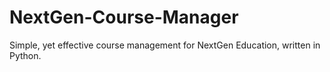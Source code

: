 # NextGen-Course-Manager
Simple, yet effective course management for NextGen Education, written in Python.
